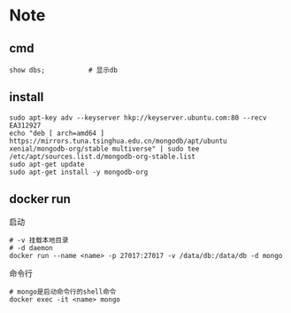 Note
====

cmd
---

    show dbs;           # 显示db

install
-------

``` shell
sudo apt-key adv --keyserver hkp://keyserver.ubuntu.com:80 --recv EA312927
echo "deb [ arch=amd64 ] https://mirrors.tuna.tsinghua.edu.cn/mongodb/apt/ubuntu xenial/mongodb-org/stable multiverse" | sudo tee /etc/apt/sources.list.d/mongodb-org-stable.list
sudo apt-get update
sudo apt-get install -y mongodb-org

```

docker run
----------

启动

    # -v 挂载本地目录
    # -d daemon
    docker run --name <name> -p 27017:27017 -v /data/db:/data/db -d mongo

命令行

    # mongo是启动命令行的shell命令
    docker exec -it <name> mongo
